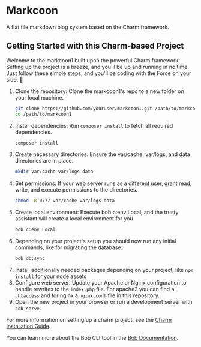 # Markcoon

A flat file markdown blog system based on the Charm framework.

## Getting Started with this Charm-based Project

Welcome to the markcoon1 built upon the powerful Charm framework! 
Setting up the project is a breeze, and you'll be up and running in no time.
Just follow these simple steps, and you'll be coding with the Force on your side. 🚀

1. Clone the repository: Clone the markcoon1's repo to a new folder on your local machine.
   ```bash
   git clone https://github.com/youruser/markcoon1.git /path/to/markcoon1
   cd /path/to/markcoon1
   ```
2. Install dependencies: Run `composer install` to fetch all required dependencies.
   ```bash
   composer install
   ```
3. Create necessary directories: Ensure the var/cache, var/logs, and data directories are in place.
   ```bash
   mkdir var/cache var/logs data
   ```
4. Set permissions: If your web server runs as a different user, grant read, write, and execute permissions to the directories.
   ```bash
   chmod -R 0777 var/cache var/logs data
   ```
5. Create local environment: Execute bob c:env Local, and the trusty assistant will create a local environment for you.
   ```bash
   bob c:env Local
   ```
6. Depending on your project's setup you should now run any initial commands, like for migrating the database:
   ```bash
   bob db:sync
   ```
7. Install additionally needed packages depending on your project, like `npm install` for your node assets
8. Configure web server: Update your Apache or Nginx configuration to handle rewrites to the `index.php` file.
   For apache2 you can find a `.htaccess` and for nginx a `nginx.conf` file in this repository.
9. Open the new project in your browser or run a development server with `bob serve`.

For more information on setting up a charm project, see the [Charm Installation Guide](https://neoground.com/docs/charm/start.installation).

You can learn more about the Bob CLI tool in the [Bob Documentation](https://github.com/neoground/charm-toolkit).

